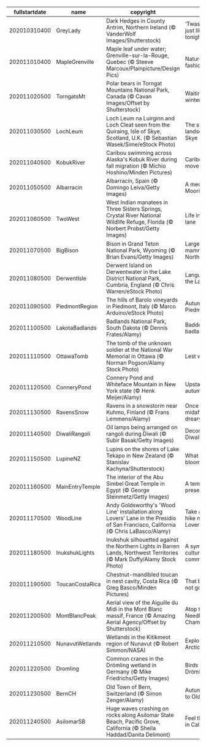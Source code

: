 |fullstartdate|name|copyright|title|image|
|--|--|--|--|--|
202010310400|GreyLady|Dark Hedges in County Antrim, Northern Ireland (© VanderWolf Images/Shutterstock)|‘Twas a night just like tonight…|![](/en-CA/2020/11/202010310400GreyLady.jpg)|
202011010400|MapleGrenville|Maple leaf under water; Grenville-sur-la-Rouge, Quebec (© Steeve Marcoux/Plainpicture/Design Pics)|Nature's fashion show|![](/en-CA/2020/11/202011010400MapleGrenville.jpg)|
202011020500|TorngatsMt|Polar bears in Torngat Mountains National Park, Canada (© Cavan Images/Offset by Shutterstock)|Waiting for winter|![](/en-CA/2020/11/202011020500TorngatsMt.jpg)|
202011030500|LochLeum|Loch Leum na Luirginn and Loch Cleat seen from the Quiraing, Isle of Skye, Scotland, U.K. (© Sebastian Wasek/Sime/eStock Photo)|The sliding landscape of Skye|![](/en-CA/2020/11/202011030500LochLeum.jpg)|
202011040500|KobukRiver|Caribou swimming across Alaska's Kobuk River during fall migration (© Michio Hoshino/Minden Pictures)|Caribou on the move|![](/en-CA/2020/11/202011040500KobukRiver.jpg)|
202011050500|Albarracin|Albarracín, Spain (© Domingo Leiva/Getty Images)|A medieval Moorish gem|![](/en-CA/2020/11/202011050500Albarracin.jpg)|
202011060500|TwoWest|West Indian manatees in Three Sisters Springs, Crystal River National Wildlife Refuge, Florida (© Norbert Probst/Getty Images)|Life in the slow lane|![](/en-CA/2020/11/202011060500TwoWest.jpg)|
202011070500|BigBison|Bison in Grand Teton National Park, Wyoming (© Brian Evans/Getty Images)|Largest mammal in North America|![](/en-CA/2020/11/202011070500BigBison.jpg)|
202011080500|DerwentIsle|Derwent Island on Derwentwater in the Lake District National Park, Cumbria, England (© Chris Warren/eStock Photo)|Languid life on the Lakes|![](/en-CA/2020/11/202011080500DerwentIsle.jpg)|
202011090500|PiedmontRegion|The hills of Barolo vineyards in Piedmont, Italy (© Marco Arduino/eStock Photo)|Autumn in Piedmont|![](/en-CA/2020/11/202011090500PiedmontRegion.jpg)|
202011100500|LakotaBadlands|Badlands National Park, South Dakota (© Dennis Frates/Alamy)|Baddest of the badlands|![](/en-CA/2020/11/202011100500LakotaBadlands.jpg)|
202011110500|OttawaTomb|The tomb of the unknown soldier at the National War Memorial in Ottawa (© Norman Pogson/Alamy Stock Photo)|Lest we forget|![](/en-CA/2020/11/202011110500OttawaTomb.jpg)|
202011120500|ConneryPond|Connery Pond and Whiteface Mountain in New York state (© Henk Meijer/Alamy)|Upstate autumn|![](/en-CA/2020/11/202011120500ConneryPond.jpg)|
202011130500|RavensSnow|Ravens in a snowstorm near Kuhmo, Finland (© Frans Lemmens/Alamy)|Once upon a midafternoon dreary…|![](/en-CA/2020/11/202011130500RavensSnow.jpg)|
202011140500|DiwaliRangoli|Oil lamps being arranged on rangoli during Diwali (© Subir Basak/Getty Images)|Decorating for Diwali|![](/en-CA/2020/11/202011140500DiwaliRangoli.jpg)|
202011150500|LupineNZ|Lupins on the shores of Lake Tekapo in New Zealand (© Stanislav Kachyna/Shutterstock)|What are these blooms?|![](/en-CA/2020/11/202011150500LupineNZ.jpg)|
202011160500|MainEntryTemple|The interior of the Abu Simbel Great Temple in Egypt (© George Steinmetz/Getty Images)|A temple, preserved|![](/en-CA/2020/11/202011160500MainEntryTemple.jpg)|
202011170500|WoodLine|Andy Goldsworthy's 'Wood Line' installation along Lovers' Lane in the Presidio of San Francisco, California (© Chris LaBasco/Alamy)|Take a virtual hike near Lovers' Lane|![](/en-CA/2020/11/202011170500WoodLine.jpg)|
202011180500|InukshukLights|Inukshuk silhouetted against the Northern Lights in Barren Lands, Northwest Territories (© Mark Duffy/Alamy Stock Photo)|A symbol of culture and communication|![](/en-CA/2020/11/202011180500InukshukLights.jpg)|
202011190500|ToucanCostaRica|Chestnut-mandibled toucan in nest cavity, Costa Rica (© Greg Basco/Minden Pictures)|That bill's just not going to fit|![](/en-CA/2020/11/202011190500ToucanCostaRica.jpg)|
202011200500|MontBlancPeak|Aerial view of the Aiguille du Midi in the Mont Blanc massif, France (© Amazing Aerial Agency/Offset by Shutterstock)|Atop the Needle of Chamonix|![](/en-CA/2020/11/202011200500MontBlancPeak.jpg)|
202011210500|NunavutWetlands|Wetlands in the Kitikmeot region of Nunavut (© Robert Simmon/NASA)|Explore the Arctic|![](/en-CA/2020/11/202011210500NunavutWetlands.jpg)|
202011220500|Dromling|Common cranes in the Drömling wetland in Germany (© Mike Friedrichs/Getty Images)|Birds of the Drömling|![](/en-CA/2020/11/202011220500Dromling.jpg)|
202011230500|BernCH|Old Town of Bern, Switzerland (© Simon Zenger/Alamy)|Autumn comes to Old Town|![](/en-CA/2020/11/202011230500BernCH.jpg)|
202011240500|AsilomarSB|Huge waves crashing on rocks along Asilomar State Beach, Pacific Grove, California (© Sheila Haddad/Danita Delimont)|Feel the spray in California|![](/en-CA/2020/11/202011240500AsilomarSB.jpg)|
